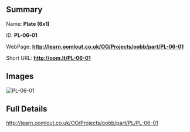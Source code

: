 

## Summary
 
Name: __Plate (6x1)__

ID: __PL-06-01__

WebPage: __http://learn.oomlout.co.uk/OO/Projects/oobb/part/PL-06-01__

Short URL: __http://oom.lt/PL-06-01__


## Images
![PL-06-01](http://oomlout.com/oomlout-OOBB/part/PL/PL-06-01/OOBB-PL-06-01_420.png)




## Full Details

 http://learn.oomlout.co.uk/OO/Projects/oobb/part/PL/PL-06-01

